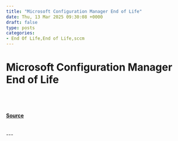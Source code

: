 ```yaml
---
title: "Microsoft Configuration Manager End of Life"
date: Thu, 13 Mar 2025 09:30:08 +0000
draft: false
type: posts
categories: 
- End Of Life,End of Life,sccm
---
```

# Microsoft Configuration Manager End of Life

<br/>

<br/>


#### [Source](https://www.lansweeper.com/blog/eol/microsoft-sccm-end-of-life/)

<br/>
---
